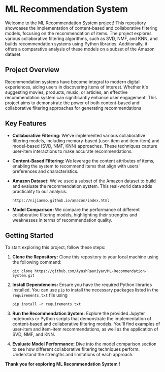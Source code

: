 # ML Recommendation System

Welcome to the ML Recommendation System project! This repository showcases the implementation of content-based and collaborative filtering models, focusing on the recommendation of items. The project explores various collaborative filtering algorithms, such as SVD, NMF, and KNN, and builds recommendation systems using Python libraries. Additionally, it offers a comparative analysis of these models on a subset of the Amazon dataset.

## Project Overview

Recommendation systems have become integral to modern digital experiences, aiding users in discovering items of interest. Whether it's suggesting movies, products, music, or articles, an effective recommendation system can significantly enhance user engagement. This project aims to demonstrate the power of both content-based and collaborative filtering approaches for generating recommendations

## Key Features

- **Collaborative Filtering:** We've implemented various collaborative filtering models, including memory-based (user-item and item-item) and model-based (SVD, NMF, KNN) approaches. These techniques capture user-item interactions to make accurate recommendations.

- **Content-Based Filtering:** We leverage the content attributes of items, enabling the system to recommend items that align with users' preferences and characteristics.
  
- **Amazon Dataset:** We've used a subset of the Amazon dataset to build and evaluate the recommendation system. This real-world data adds practicality to our analysis.
  ```shell
  https://nijianmo.github.io/amazon/index.html
  ```
   

- **Model Comparison:** We compare the performance of different collaborative filtering models, highlighting their strengths and weaknesses in terms of recommendation quality.

## Getting Started

To start exploring this project, follow these steps:

1. **Clone the Repository:** Clone this repository to your local machine using the following command:
   ```shell
   git clone https://github.com/AyushRauniyar/ML-Recommendation-System.git
    ```

3. **Install Dependencies:** Ensure you have the required Python libraries installed. You can use `pip` to install the necessary packages listed in the `requirements.txt` file using 
   ```shell
   pip install -r requirements.txt
   ```

4. **Run the Recommendation System:** Explore the provided Jupyter notebooks or Python scripts that demonstrate the implementation of content-based and collaborative filtering models. You'll find examples of user-item and item-item recommendations, as well as the application of SVD, NMF, and KNN.

5. **Evaluate Model Performance:** Dive into the model comparison section to see how different collaborative filtering techniques perform. Understand the strengths and limitations of each approach.


**Thank you for exploring ML Recommendation System !**
